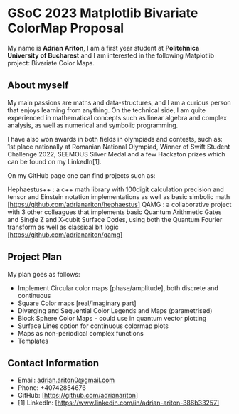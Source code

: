 # GSoC 2023 Matplotlib Bivariate ColorMap Proposal

My name is **Adrian Ariton**, I am a first year student at **Politehnica University of Bucharest** and I am interested in the following Matplotlib project: Bivariate Color Maps.

## About myself

My main passions are maths and data-structures, and I am a curious person that enjoys learning from anything. On the technical side, I am quite experienced in mathematical concepts such as linear algebra and complex analysis, as well as numerical and symbolic programming. 

I have also won awards in both fields in olympiads and contests, such as: 1st place nationally at Romanian National Olympiad, Winner of Swift Student Challenge 2022, SEEMOUS Silver Medal and a few Hackaton prizes which can be found on my LinkedIn[1]. 

On my GitHub page one can find projects such as: 

Hephaestus++ : a c++ math library with 100digit calculation precision and tensor and Einstein notation implementations as well as basic simbolic math [https://github.com/adrianariton/hephaestus]
QAMG : a collaborative project with 3 other colleagues that implements basic Quantum Arithmetic Gates and Single Z and X-cubit Surface Codes, using both the Quantum Fourier transform as well as classical bit logic [https://github.com/adrianariton/qamg]

## Project Plan

My plan goes as follows:
- Implement Circular color maps [phase/amplitude], both discrete and continuous
- Square Color maps [real/imaginary part]
- Diverging and Sequential Color Legends and Maps (parametrised)
- Block Sphere Color Maps - could use in quantum vector plotting
- Surface Lines option for continuous colormap plots
- Maps as non-periodical complex functions
- Templates

## Contact Information

- Email: adrian.ariton0@gmail.com
- Phone: +40742854676
- GitHub: [https://github.com/adrianariton]
- [1] LinkedIn: [https://www.linkedin.com/in/adrian-ariton-386b33257]

